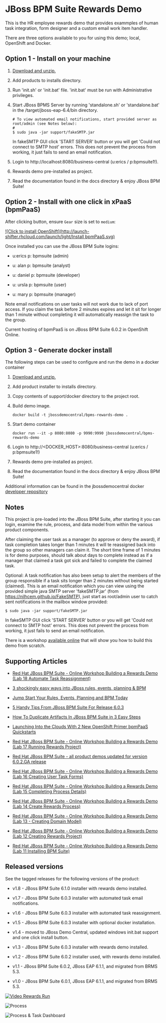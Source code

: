 JBoss BPM Suite Rewards Demo
============================
This is the HR employee rewards demo that provides exammples of human task integration, form designer
and a custom email work item handler.

There are three options available to you for using this demo; local, OpenShift and Docker.


Option 1 - Install on your machine
----------------------------------
1. [Download and unzip.](https://github.com/jbossdemocentral/bpms-rewards-demo/archive/master.zip)

2. Add products to installs directory.

3. Run 'init.sh' or 'init.bat' file. 'init.bat' must be run with Administrative privileges.

4. Start JBoss BPMS Server by running 'standalone.sh' or 'standalone.bat' in the <path-to-project>/target/jboss-eap-6.4/bin directory.

   ```
   # To view automated email notifications, start provided server as root/admin (see Notes below):
   #
   $ sudo java -jar support/fakeSMTP.jar 
   ```

   In fakeSMTP GUI click 'START SERVER' button or you will get 'Could not connect to SMTP host' errors. This does not prevent 
   the process from working, it just fails to send an email notification.

5. Login to http://localhost:8080/business-central  (u:erics / p:bpmsuite1!).

6. Rewards demo pre-installed as project.

7. Read the documentation found in the docs directory & enjoy JBoss BPM Suite!


Option 2 - Install with one click in xPaaS (bpmPaaS)
----------------------------------------------------
After clicking button, ensure `Gear` size is set to `medium`:

[![Click to install OpenShift](http://launch-shifter.rhcloud.com/launch/light/Install bpmPaaS.svg)](https://openshift.redhat.com/app/console/application_type/custom?&cartridges[]=https://raw.githubusercontent.com/jbossdemocentral/cartridge-bpmPaaS-rewards-demo/master/metadata/manifest.yml&name=rewards&gear_profile=medium&initial_git_url=)

Once installed you can use the JBoss BPM Suite logins: 

   * u:erics   p: bpmsuite  (admin)

   * u: alan   p: bpmsuite  (analyst)

   * u: daniel p: bpmsuite (developer)

   * u: ursla  p: bpmsuite (user)

   * u: mary   p: bpmsuite (manager)

Note email notifications on user tasks will not work due to lack of port access. If you claim the task before 2 minutes expires and
let it sit for longer than 1 minute without completing it will automatically reassign the task to the group.

Current hosting of bpmPaaS is on JBoss BPM Suite 6.0.2 in OpenShift Online.

Option 3 - Generate docker install
----------------------------------
The following steps can be used to configure and run the demo in a docker container

1. [Download and unzip.](https://github.com/jbossdemocentral/bpms-rewards-demo/archive/master.zip)

2. Add product installer to installs directory.

3. Copy contents of support/docker directory to the project root.

4. Build demo image.

	```
	docker build -t jbossdemocentral/bpms-rewards-demo .
	```
5. Start demo container

	```
	docker run --it -p 8080:8080 -p 9990:9990 jbossdemocentral/bpms-rewards-demo
	```
6. Login to http://<DOCKER_HOST>:8080/business-central (u:erics / p:bpmsuite1!)

7. Rewards demo pre-installed as project.

8. Read the documentation found in the docs directory & enjoy JBoss BPM Suite!

Additional information can be found in the jbossdemocentral docker [developer repository](https://github.com/jbossdemocentral/docker-developer)


Notes
-----
This project is pre-loaded into the JBoss BPM Suite, after starting it you can login,
examine the rule, process, and data model from within the various product components.

After claiming the user task as a manager (to approve or deny the award), if task completion takes longer
than 1 minutes it will te reassigned back into the group so other managers can claim it. The short time frame
of 1 minutes is for demo purposes, should talk about days to complete instead as if a manager that claimed a
task got sick and failed to complete the claimed task.

Optional: A task notification has also been setup to alert the members of the group responsible if a task sits longer than 2 minutes
without being started (claimed). This is an email notification which you can view using the provided simple java SMTP server 
'fakeSMTP.jar' (from https://nilhcem.github.io/FakeSMTP), just start as root/admin user to catch sent notifications in the
mailbox window provided:

   ```
   $ sudo java -jar support/fakeSMTP.jar 
   ```

   In fakeSMTP GUI click 'START SERVER' button or you will get 'Could not connect to SMTP host' errors. This does not prevent 
   the process from working, it just fails to send an email notification.

There is a workshop [available online](http://bpmworkshop-onthe.rhcloud.com) that will show you how to build this demo from scratch. 


Supporting Articles
-------------------
- [Red Hat JBoss BPM Suite - Online Workshop Building a Rewards Demo (Lab 18 Automate Task Reassignment)](http://www.schabell.org/2015/03/redhat-jboss-bpmsuite-online-workshop-lab18-automate-task-reassignment.html)

- [3 shockingly easy ways into JBoss rules, events, planning & BPM](http://www.schabell.org/2015/01/3-shockingly-easy-ways-into-jboss-brms-bpmsuite.html)

- [Jump Start Your Rules, Events, Planning and BPM Today](http://www.schabell.org/2014/12/jump-start-rules-events-planning-bpm-today.html)

- [5 Handy Tips From JBoss BPM Suite For Release 6.0.3](http://www.schabell.org/2014/10/5-handy-tips-from-jboss-bpmsuite-release-603.html)

- [How To Duplicate Artifacts In JBoss BPM Suite in 3 Easy Steps](http://www.schabell.org/2014/10/how-to-duplicate-artifacts-within-jboss-bpmsuite-in-3-easy-steps.html)

- [Launching Into the Clouds With 2 New OpenShift Primer bpmPaaS Quickstarts](http://www.schabell.org/2014/10/launching-into-clouds-with-2-new-openshift-primer-bpmpaas-quickstarts.html)

- [Red Hat JBoss BPM Suite - Online Workshop Building a Rewards Demo (Lab 17 Running Rewards Project)](http://www.schabell.org/2014/09/redhat-jboss-bpmsuite-online-workshop-lab17-running-rewards-project.html)

- [Red Hat JBoss BPM Suite - all product demos updated for version 6.0.2.GA release](http://www.schabell.org/2014/07/redhat-jboss-bpmsuite-product-demos-6.0.2-updated.html)

- [Red Hat JBoss BPM Suite - Online Workshop Building a Rewards Demo (Lab 16 Creating User Task Forms)](http://www.schabell.org/2014/06/redhat-jboss-bpmsuite-online-workshop-rewards-lab16-user-task-forms.html)

- [Red Hat JBoss BPM Suite - Online Workshop Building a Rewards Demo (Lab 15 Completing Process Details)](http://www.schabell.org/2014/06/redhat-jboss-bpmsuite-online-workshop-rewards-lab15-process-details.html)

- [Red Hat JBoss BPM Suite - Online Workshop Building a Rewards Demo (Lab 14 Create Rewards Process)](http://www.schabell.org/2014/06/redhat-jboss-bpmsuite-online-workshop-rewards-lab14-rewards-process.html)

- [Red Hat JBoss BPM Suite - Online Workshop Building a Rewards Demo (Lab 13 - Creating Domain Model)](http://www.schabell.org/2014/06/redhat-jboss-bpmsuite-online-workshop-rewards-lab13-creating-domain-model.html)

- [Red Hat JBoss BPM Suite - Online Workshop Building a Rewards Demo (Lab 12 Creating Rewards Project)](http://www.schabell.org/2014/05/redhat-jboss-brms-online-workshop-coolstore-lab12-designing-rewards-process.html)

- [Red Hat JBoss BPM Suite - Online Workshop Building a Rewards Demo (Lab 11 Installing BPM Suite)](http://www.schabell.org/2014/05/redhat-jboss-brms-online-workshop-coolstore-lab11-installing-bpmsuite.html)


Released versions
-----------------
See the tagged releases for the following versions of the product:

- v1.8 - JBoss BPM Suite 6.1.0 installer with rewards demo installed.

- v1.7 - JBoss BPM Suite 6.0.3 installer with automated task email notifications.

- v1.6 - JBoss BPM Suite 6.0.3 installer with automated task reassignment.

- v1.5 - JBoss BPM Suite 6.0.3 installer with optional docker installation.

- v1.4 - moved to JBoss Demo Central, updated windows init.bat support and one click install button.

- v1.3 - JBoss BPM Suite 6.0.3 installer with rewards demo installed.

- v1.2 - JBoss BPM Suite 6.0.2 installer used, with rewards demo installed.

- v1.1 - JBoss BPM Suite 6.0.2, JBoss EAP 6.1.1, and migrated from BRMS 5.3.

- v1.0 - JBoss BPM Suite 6.0.1, JBoss EAP 6.1.1, and migrated from BRMS 5.3.


[![Video Rewards Run](https://raw.githubusercontent.com/eschabell/erics-images/master/brms_bpms_workshop/image309.png)](http://vimeo.com/ericschabell/bpms-hr-employee-rewards-demo-run)

![Process](https://raw.githubusercontent.com/jbossdemocentral/bpms-rewards-demo/6.1/docs/demo-images/rewards-process.png)

![Process & Task Dashboard](https://raw.githubusercontent.com/jbossdemocentral/bpms-rewards-demo/6.1/docs/demo-images/mock-bpm-data.png)

